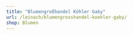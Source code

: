 ```yaml
---
title: "Blumengroßhandel Köhler Gaby"
url: /leinach/blumengrosshandel-koehler-gaby/
shop: Blumen
---
```

